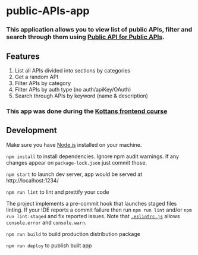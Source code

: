 # public-APIs-app

### This application allows you to view list of public APIs, filter and search through them using [Public API for Public APIs](https://github.com/davemachado/public-api).

## Features

1. List all APIs divided into sections by categories
2. Get a random API
3. Filter APIs by category
4. Filter APIs by auth type (no auth/apiKey/OAuth)
5. Search through APIs by keyword (name & description)

### This app was done during the [Kottans frontend course](https://kottans.org)

## Development

Make sure you have [Node.js](https://nodejs.org/en/) installed on your machine.

`npm install` to install dependencies.
Ignore npm audit warnings.
If any changes appear on `package-lock.json` just commit those.

`npm start` to launch dev server, app would be served at http://localhost:1234/

`npm run lint` to lint and prettify your code

The project implements a pre-commit hook that launches staged files linting.
If your IDE reports a commit failure then run `npm run lint` and/or `npm run lint:staged`
and fix reported issues. Note that [`.eslintrc.js`](./.eslintrc.js) allows
`console.error` and `console.warn`.

`npm run build` to build production distribution package

`npm run deploy` to publish built app
